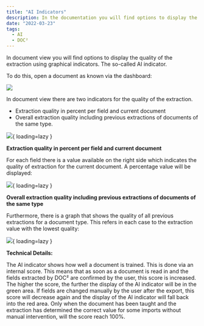 ```yaml
---
title: "AI Indicators"
description: In the documentation you will find options to display the quality of the extraction using graphical indicators. The so-called AI indicator.
date: "2022-03-23"
tags:
  - AI
  - DOC²
---
```


In document view you will find options to display the quality of the extraction using graphical indicators. The so-called AI indicator.

To do this, open a document as known via the dashboard:

![](/_images/doc2/image-50-1024x391.png)

In document view there are two indicators for the quality of the extraction.

- Extraction quality in percent per field and current document
- Overall extraction quality including previous extractions of documents of the same type.

![](/_images/doc2/image-51-1024x474.png){ loading=lazy }

**Extraction quality in percent per field and current document**

For each field there is a value available on the right side which indicates the quality of extraction for the current document. A percentage value will be displayed:

![](/_images/doc2/image-52.png){ loading=lazy }

**Overall extraction quality including previous extractions of documents of the same type**

Furthermore, there is a graph that shows the quality of all previous extractions for a document type. This refers in each case to the extraction value with the lowest quality:

![](/_images/doc2/image-53.png){ loading=lazy }

**Technical Details:**

The AI indicator shows how well a document is trained. This is done via an internal score. This means that as soon as a document is read in and the fields extracted by DOC² are confirmed by the user, this score is increased. The higher the score, the further the display of the AI indicator will be in the green area. If fields are changed manually by the user after the export, this score will decrease again and the display of the AI indicator will fall back into the red area. Only when the document has been taught and the extraction has determined the correct value for some imports without manual intervention, will the score reach 100%.
